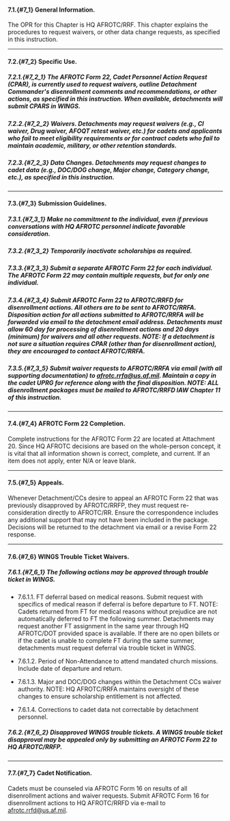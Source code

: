 #### 7.1.{#7_1} General Information.

The OPR for this Chapter is HQ AFROTC/RRF. This chapter explains the procedures to request waivers, or other data change requests, as specified in this instruction.

----

#### 7.2.{#7_2} Specific Use.

##### 7.2.1.{#7_2_1} The AFROTC Form 22, Cadet Personnel Action Request (CPAR), is currently used to request waivers, outline Detachment Commander's disenrollment comments and recommendations, or other actions, as specified in this instruction. When available, detachments will submit CPARS in WINGS.

##### 7.2.2.{#7_2_2} Waivers. Detachments may request waivers (e.g., CI waiver, Drug waiver, AFOQT retest waiver, etc.) for cadets and applicants who fail to meet eligibility requirements or for contract cadets who fail to maintain academic, military, or other retention standards.

##### 7.2.3.{#7_2_3} Data Changes. Detachments may request changes to cadet data (e.g., DOC/DOG change, Major change, Category change, etc.), as specified in this instruction.

----

#### 7.3.{#7_3} Submission Guidelines.

##### 7.3.1.{#7_3_1} Make no commitment to the individual, even if previous conversations with HQ AFROTC personnel indicate favorable consideration.

##### 7.3.2.{#7_3_2} Temporarily inactivate scholarships as required.

##### 7.3.3.{#7_3_3} Submit a separate AFROTC Form 22 for each individual. The AFROTC Form 22 may contain multiple requests, but for only one individual.

##### 7.3.4.{#7_3_4} Submit AFROTC Form 22 to AFROTC/RRFD for disenrollment actions. All others are to be sent to AFROTC/RRFA. Disposition action for all actions submitted to AFROTC/RRFA will be forwarded via email to the detachment email address. Detachments must allow 60 day for processing of disenrollment actions and 20 days (minimum) for waivers and all other requests. NOTE: If a detachment is not sure a situation requires CPAR (other than for disenrollment action), they are encouraged to contact AFROTC/RRFA.

##### 7.3.5.{#7_3_5} Submit waiver requests to AFROTC/RRFA via email (with all supporting documentation) to afrotc.rrfa@us.af.mil. Maintain a copy in the cadet UPRG for reference along with the final disposition. NOTE: ALL disenrollment packages must be mailed to AFROTC/RRFD IAW Chapter 11 of this instruction.

----

#### 7.4.{#7_4} AFROTC Form 22 Completion.

Complete instructions for the AFROTC Form 22 are located at Attachment 20. Since HQ AFROTC decisions are based on the whole-person concept, it is vital that all information shown is correct, complete, and current. If an item does not apply, enter N/A or leave blank.

----

#### 7.5.{#7_5} Appeals.

Whenever Detachment/CCs desire to appeal an AFROTC Form 22 that was previously disapproved by AFROTC/RRFP, they must request re-consideration directly to AFROTC/RR. Ensure the correspondence includes any additional support that may not have been included in the package. Decisions will be returned to the detachment via email or a revise Form 22 response.

----

#### 7.6.{#7_6} WINGS Trouble Ticket Waivers.

##### 7.6.1.{#7_6_1} The following actions may be approved through trouble ticket in WINGS.

+ 7.6.1.1. FT deferral based on medical reasons. Submit request with specifics of medical reason if deferral is before departure to FT. NOTE: Cadets returned from FT for medical reasons without prejudice are not automatically deferred to FT the following summer. Detachments may request another FT assignment in the same year through HQ AFROTC/DOT provided space is available. If there are no open billets or if the cadet is unable to complete FT during the same summer, detachments must request deferral via trouble ticket in WINGS.

+ 7.6.1.2. Period of Non-Attendance to attend mandated church missions. Include date of departure and return.

+ 7.6.1.3. Major and DOC/DOG changes within the Detachment CCs waiver authority. NOTE: HQ AFROTC/RRFA maintains oversight of these changes to ensure scholarship entitlement is not affected.

+ 7.6.1.4. Corrections to cadet data not correctable by detachment personnel.

##### 7.6.2.{#7_6_2} Disapproved WINGS trouble tickets. A WINGS trouble ticket disapproval may be appealed only by submitting an AFROTC Form 22 to HQ AFROTC/RRFP.

----

#### 7.7.{#7_7} Cadet Notification.

Cadets must be counseled via AFROTC Form 16 on results of all disenrollment actions and waiver requests. Submit AFROTC Form 16 for disenrollment actions to HQ AFROTC/RRFD via e-mail to afrotc.rrfd@us.af.mil.

